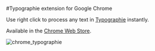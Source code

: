 #Typographie extension for Google Chrome

Use right click to process any text in [Typographie](http://typographie.ru/) instantly.

Available in the [Chrome Web Store](https://chrome.google.com/webstore/detail/typographie/afgfkjihapfjmakkehjopdkoljnebape).

<img src="http://asleepwalker.ru/uploads/chrome_typographie.png" alt="chrome_typographie" />